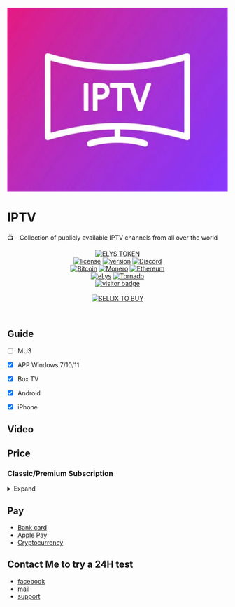 <p align="center">
<img src="https://raw.githubusercontent.com/AeX03/IPTV/main/shopitem.webp" alt="Image" height="420" width="600" />
</p align="center">

# IPTV
📺 - Collection of publicly available IPTV channels from all over the world

<div  align="center">

[![ELYS TOKEN](https://img.shields.io/badge/ELYS%20TOKEN-pink.svg)](https://app.bogged.finance/swap?tokenIn=BNB&tokenOut=0xdf31C98e74cf5aD09312f15D454C3C5ac27BcF36&embed=1)
  <br>
[![license](https://img.shields.io/badge/license-MIT-brightgreen.svg)](https://github.com/AeX03/TornadoCash-VPN)
[![version](https://img.shields.io/badge/version-1.0-blue.svg)](https://github.com/AeX03/TornadoCash-VPN)
[![Discord](https://img.shields.io/discord/979349329909264414?label=Discord&logo=Discord)](http://discord.gg/xpaxKBEx9t)
<br>
[![Bitcoin](https://img.shields.io/badge/Bitcoin-accepted%20payment-red)](https://img.shields.io/badge/-bc1qsa9hpku5un9uksf8eg6u6qrukyyvddu07e8kmj-lightgrey)
[![Monero](https://img.shields.io/badge/Monero-accepted%20payment-orange)](https://img.shields.io/badge/-8Bo121p2BE8YLN6RoXfggi5Vtjqn5TCvgChopRRRczKtgXLbbWyz6mfMXhteKa7MpJRuxiUtxTmZFZiD8upBL4PsLSf9BPQ-lightgrey)
[![Ethereum](https://img.shields.io/badge/Ethereum-accepted%20payment-blue)](https://img.shields.io/badge/-0x9E85b764DEb1988b9F722Bb292Bf88f2D090026D-lightgrey)
<br>
[![eLys](https://img.shields.io/badge/Site-eLys-pink.svg)](https://eLysiane.eu/)
[![Tornado](https://img.shields.io/badge/NOVA-Tornado%20Cash-brightgreen.svg)](https://img.shields.io/badge/-available%20/09/2022-lightgrey)
<br>
[![visitor badge](https://visitor-badge.laobi.icu/badge?page_id=AeX03.TornadoCash-VPN&left_color=gray&right_color=purple&left_text=New%20Visitors%20Today)](https://github.com/AeX03)
<br>
<br>
[![SELLIX TO BUY](https://img.shields.io/badge/MY%20SELLIX%20SHOP%20TO%20BUY-red.svg)](https://elys.mysellix.io/)
</div >
<br>

## Guide
- [ ] MU3
- [x] APP Windows 7/10/11
- [x] Box TV
- [x] Android
- [x] iPhone


## Video

## Price

### Classic/Premium Subscription

<details>
<summary>Expand</summary>
<br>

<!-- prettier-ignore -->
<table>
  <thead>
    <tr><th align="left">Category</th><th align="left">Subscription Duration</th><th align="left">Price</th><th align="left">XXX channels included</th></tr>
  </thead>
  <tbody>
    <tr><td>Classic</td><td align="right">1 YEARS</td><td>80€</td><td align="right">NO</td></tr>
    <tr><td>Classic</td><td align="right">2 YEARS</td><td>140€</td><td align="right">NO</td></tr>
    <tr><td>Classic</td><td align="right">1 YEARS</td><td>120€</td><td align="right">YES</td></tr>
    <tr><td>Classic</td><td align="right">2 YEARS</td><td>180€</td><td align="right">YES</td></tr>
    <tr><td>Premium</td><td align="right">1 YEARS</td><td>130€</td><td align="right">NO</td></tr>
    <tr><td>Premium</td><td align="right">2 YEARS</td><td>200€</td><td align="right">NO</td></tr>
    <tr><td>Premium</td><td align="right">1 YEARS</td><td>170€</td><td align="right">YES</td></tr>
    <tr><td>Premium</td><td align="right">2 YEARS</td><td>240€</td><td align="right">YES</td></tr>
    <tr><td>Free Test Classic</td><td align="right">24Hours</td><td>0€</td><td align="right">YES</td></tr>
  </tbody>
</table>

</details>


## Pay

- [Bank card](https://www.facebook.com/profile.php?id=100090402708667)
- [Apple Pay](https://www.facebook.com/profile.php?id=100090402708667)
- [Cryptocurrency](https://elys.mysellix.io/product/63fa15f6da07b)
  
## Contact Me to try a 24H test

- [facebook](https://www.facebook.com/profile.php?id=100090402708667)
- [mail](mailto:elyscontact@proton.me)
- [support](https://elys.mysellix.io/contact)
